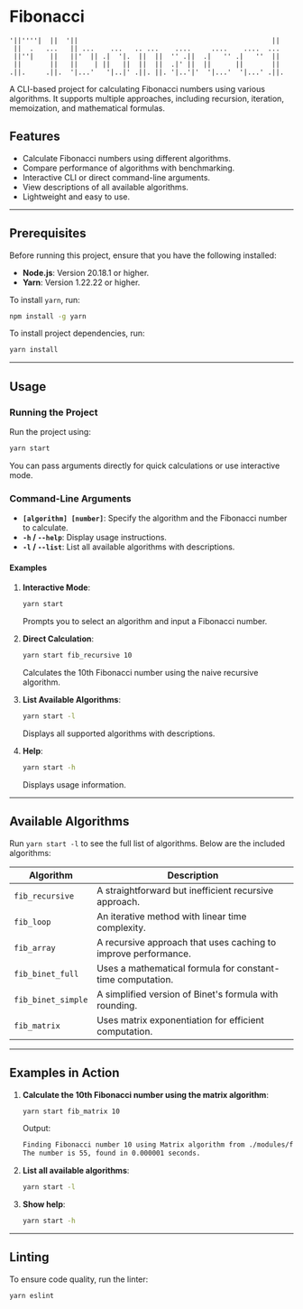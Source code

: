 # Fibonacci

```ascii
'||''''|  ||  '||                                                ||
 ||  .   ...   || ...    ...   .. ...    ....     ....    ....  ...
 ||''|    ||   ||'  || .|  '|.  ||  ||  '' .||  .|   '' .|   ''  ||
 ||       ||   ||    | ||   ||  ||  ||  .|' ||  ||      ||       ||
.||.     .||.  '|...'   '|..|' .||. ||. '|..'|'  '|...'  '|...' .||.
```

A CLI-based project for calculating Fibonacci numbers using various algorithms. It supports multiple approaches, including recursion, iteration, memoization, and mathematical formulas.

## Features

- Calculate Fibonacci numbers using different algorithms.
- Compare performance of algorithms with benchmarking.
- Interactive CLI or direct command-line arguments.
- View descriptions of all available algorithms.
- Lightweight and easy to use.

---

## Prerequisites

Before running this project, ensure that you have the following installed:

- **Node.js**: Version 20.18.1 or higher.
- **Yarn**: Version 1.22.22 or higher.

To install `yarn`, run:

```sh
npm install -g yarn
```

To install project dependencies, run:

```bash
yarn install
```

---

## Usage

### Running the Project

Run the project using:

```bash
yarn start
```

You can pass arguments directly for quick calculations or use interactive mode.

### Command-Line Arguments

- **`[algorithm] [number]`**: Specify the algorithm and the Fibonacci number to calculate.
- **`-h` / `--help`**: Display usage instructions.
- **`-l` / `--list`**: List all available algorithms with descriptions.

#### Examples

1. **Interactive Mode**:

   ```bash
   yarn start
   ```

   Prompts you to select an algorithm and input a Fibonacci number.

2. **Direct Calculation**:

   ```bash
   yarn start fib_recursive 10
   ```

   Calculates the 10th Fibonacci number using the naive recursive algorithm.

3. **List Available Algorithms**:

   ```bash
   yarn start -l
   ```

   Displays all supported algorithms with descriptions.

4. **Help**:

   ```bash
   yarn start -h
   ```

   Displays usage information.

---

## Available Algorithms

Run `yarn start -l` to see the full list of algorithms. Below are the included algorithms:

| Algorithm          | Description |
|--------------------|-------------|
| `fib_recursive`    | A straightforward but inefficient recursive approach. |
| `fib_loop`         | An iterative method with linear time complexity. |
| `fib_array`        | A recursive approach that uses caching to improve performance. |
| `fib_binet_full`   | Uses a mathematical formula for constant-time computation. |
| `fib_binet_simple` | A simplified version of Binet's formula with rounding. |
| `fib_matrix`       | Uses matrix exponentiation for efficient computation. |

---

## Examples in Action

1. **Calculate the 10th Fibonacci number using the matrix algorithm**:

   ```bash
   yarn start fib_matrix 10
   ```

   Output:

   ```txt
   Finding Fibonacci number 10 using Matrix algorithm from ./modules/fib_matrix.js
   The number is 55, found in 0.000001 seconds.
   ```

2. **List all available algorithms**:

   ```bash
   yarn start -l
   ```

3. **Show help**:

   ```bash
   yarn start -h
   ```

---

## Linting

To ensure code quality, run the linter:

```bash
yarn eslint
```
